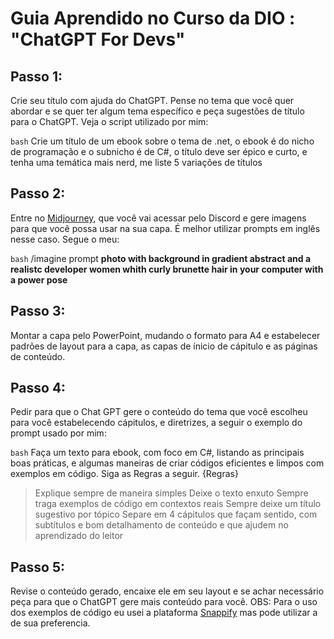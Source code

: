 # Guia Aprendido no Curso da DIO : "ChatGPT For Devs"

## Passo 1:
Crie seu título com ajuda do ChatGPT. Pense no tema que você quer abordar e se quer ter algum tema específico e peça sugestões de título para o ChatGPT. Veja o script utilizado por mim:

```bash```
Crie um título de um ebook sobre o tema de .net, o ebook é do nicho de programação e o subnicho é de C#, o título deve ser épico e curto, e tenha uma temática mais nerd, me liste 5 variações de títulos

## Passo 2:
Entre no [Midjourney](https://www.midjourney.com/home/?callbackUrl=%2Fapp%2F), que você vai acessar pelo Discord e gere imagens para que você possa usar na sua capa. É melhor utilizar prompts em inglês nesse caso. Segue o meu:

```bash```
/imagine prompt **photo with background in gradient abstract and a realistc developer women whith curly brunette hair in your computer with a power pose**

## Passo 3:
Montar a capa pelo PowerPoint, mudando o formato para A4 e estabelecer padrões de layout para a capa, as capas de ínicio de cápitulo e as páginas de conteúdo.

## Passo 4:
Pedir para que o Chat GPT gere o conteúdo do tema que você escolheu para você estabelecendo cápitulos, e diretrizes, a seguir o exemplo do prompt usado por mim:

```bash```
Faça um texto para ebook, com foco em C#, listando as principais boas práticas, e algumas maneiras de criar códigos eficientes e limpos com exemplos em código. Siga as Regras a seguir.
{Regras}
> Explique sempre de maneira simples
> Deixe o texto enxuto
> Sempre traga exemplos de código em contextos reais
> Sempre deixe um título sugestivo por tópico
> Separe em 4 cápitulos que façam sentido, com subtítulos e bom detalhamento de conteúdo e que ajudem no aprendizado do leitor

## Passo 5:
Revise o conteúdo gerado, encaixe ele em seu layout e se achar necessário peça para que o ChatGPT gere mais conteúdo para você.
OBS: Para o uso dos exemplos de código eu usei a plataforma [Snappify](https://snappify.com/) mas pode utilizar a de sua preferencia.
